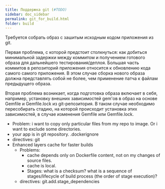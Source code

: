 ```yaml
---
title: Поддержка git (#TODO)
sidebar: doc_sidebar
permalink: git_for_build.html
folder: build
---
```

Требуется собрать образ с зашитым исходным кодом приложения из git.

Первая проблема, с которой предстоит столкнуться: как добиться минимальной задержки между коммитом и получением готового образа для дальнейшего тестирования/деплоя. Большая часть коммитов в репозиторий приложения относится к обновлению кода самого самого приложения. В этом случае сборка нового образа должна представлять собой не более, чем применение патча к файлам предыдущего образа.

Вторая проблема возникает, когда подготовка образа включает в себя, например, установку внешних зависимостей gem'ов в образ на основе Gemfile и Gemfile.lock из git-репозитория. В таком случае необходимо пересобирать стадию, на которой происходит установка этих зависимостей, в случае изменения Gemfile или Gemfile.lock.

* Problem: i want to copy only particular files from my repo to image. Or i want to exclude some directories.
* your app is in git repository. .dockerignore
* directives: git
* Enhanced layers cache for faster builds
  * Problems:
    * cache depends only on Dockerfile content, not on my changes of source files.
    * cache is local.
    * Stages: what is a checksum? what is a sequence of stages/lifecycle of build process (the order of stage execution)? 
  * directives: git.add.stage_dependencies
